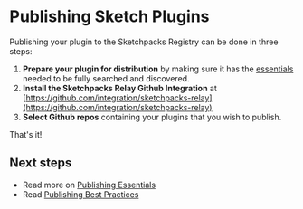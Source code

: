 # Publishing Sketch Plugins

Publishing your plugin to the Sketchpacks Registry can be done in three steps:

1. **Prepare your plugin for distribution** by making sure it has the [essentials](./publishing/essentials.md) needed to be fully searched and discovered.
2. **Install the Sketchpacks Relay Github Integration** at [https://github.com/integration/sketchpacks-relay](https://github.com/integration/sketchpacks-relay)
3. **Select Github repos** containing your plugins that you wish to publish.

That's it!

## Next steps

* Read more on [Publishing Essentials](./publishing/essentials.md)
* Read [Publishing Best Practices](./publishing/best-practices.md)
